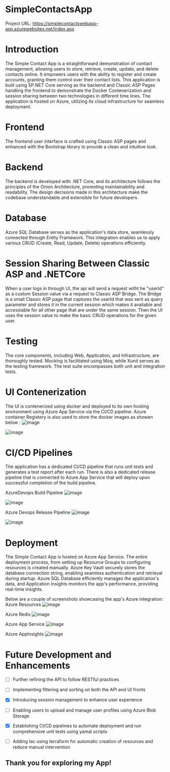 # SimpleContactsApp

Project URL: https://simplecontactswebapp-asp.azurewebsites.net/index.asp

# Introduction

The Simple Contact App is a straightforward demonstration of contact management, allowing users to store, retrieve, create, update, and delete contacts online. It empowers users with the ability to register and create accounts, granting them control over their contact lists. This application is built using SP.NET Core serving as the backend and Classic ASP Pages handling the frontend to demonstrate the Docker Contenerization and session sharing between two technologies in different time lines. The application is hosted on Azure, utilizing its cloud infrastructure for seamless deployment.

# Frontend

The frontend user interface is crafted using Classic ASP pages and enhanced with the Bootstrap library to provide a clean and intuitive look.

# Backend

The backend is developed with .NET Core, and its architecture follows the principles of the Onion Architecture, promoting maintainability and readability. The design decisions made in this architecture make the codebase understandable and extensible for future developers.

# Database

Azure SQL Database serves as the application's data store, seamlessly connected through Entity Framework. This integration enables us to apply various CRUD (Create, Read, Update, Delete) operations efficiently.

# Session Sharing Between Classic ASP and .NETCore

When a user logs in through UI, the api will send a request witht he "userId" as a custom Session value via a request to Classic ASP Bridge. The Bridge is a small Classic ASP page that captures the userId that was sent as query parameter and stores it in the current session which makes it avaliable and accessiable for all other page that are under the same session. Then the UI uses the session value to make the basic CRUD operations for the given user.


# Testing

 The core components, including Web, Application, and Infrastructure, are thoroughly tested. Mocking is facilitated using Moq, while Xunit serves as the testing framework. The test suite encompasses both unit and integration tests.

# UI Contenerization
The UI is contenerized using docker and deployed to its own hosting environment using Azure App Service via the CI/CD pipeline. Azure container Registery is also used to store the docker images as showen below :
![image](https://github.com/brookhab/SimpleContactsApp/assets/11322420/34c44ef6-1727-41b9-97da-ca69634abe6b)

![image](https://github.com/brookhab/SimpleContactsApp/assets/11322420/a2648eaf-3338-4159-8abd-a7937e2957f4)


# CI/CD Pipelines
The application has a dedicated CI/CD pipeline that runs unit tests and generates a test report after each run. There is also a dedicated release pipeline that is connected to Azure App Service that will deploy upon successful completion of the build pipeline. 

AzureDevops Build Pipeline 
![image](https://github.com/brookhab/SimpleContactsApp/assets/11322420/a6ea706a-7b09-4261-869b-787e92675384)

![image](https://github.com/brookhab/SimpleContactsApp/assets/11322420/0cb3026a-aa10-4140-a0f3-e1c09f1a2570)


Azure Devops Release Pipeline
![image](https://github.com/brookhab/SimpleContactsApp/assets/11322420/8973d38e-a14c-41cc-ac80-2cc055755a5a)

![image](https://github.com/brookhab/SimpleContactsApp/assets/11322420/91939b3d-c2fb-4c21-958a-3d22ba999424)

# Deployment

The Simple Contact App is hosted on Azure App Service. The entire deployment process, from setting up Resource Groups to configuring resources is created manually. Azure Key Vault securely stores the database connection string, enabling seamless authentication and retrieval during startup. Azure SQL Database efficiently manages the application's data, and Application Insights monitors the app's performance, providing real-time insights. 

Below are a couple of screenshots showcasing the app's Azure integration:
Azure Resources
![image](https://github.com/brookhab/SimpleContactsApp/assets/11322420/8e7b1fa7-3f61-4e86-bae3-2d87ab5769ec)

Azure Redis
![image](https://github.com/brookhab/SimpleContactsApp/assets/11322420/a2305ad9-515b-4170-9e2c-b74ac109ae41)


Azure App Service 
![image](https://github.com/brookhab/SimpleContactsApp/assets/11322420/620ac1af-7ff5-4e00-870e-c4e7e25cfb79)


Azure AppInsights
![image](https://github.com/brookhab/SimpleContactsApp/assets/11322420/3e123d93-bcf4-49a3-958c-0df9c8363cf3)

# Future Development and Enhancements 

 - [ ] Further refining the API to follow RESTful practices
 - [ ] Implementing filtering and sorting on both the API and UI fronts
 - [X] Introducing session management to enhance user experience
 - [ ] Enabling users to upload and manage user profiles using Azure Blob Storage
 - [X] Establishing CI/CD pipelines to automate deployment and run comprehensive unit tests using yamal scripts
 - [ ] Adding Iac using terraform for automatic creation of resources and reduce manual intervention 


## Thank you for exploring my App! 
